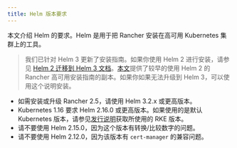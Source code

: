 ```yaml
---
title: Helm 版本要求
---
```


本文介绍 Helm 的要求。Helm 是用于把 Rancher 安装在高可用 Kubernetes 集群上的工具。

> 我们已针对 Helm 3 更新了安装指南。如果你使用 Helm 2 进行安装，请参见 [Helm 2 迁移到 Helm 3 文档](https://helm.sh/blog/migrate-from-helm-v2-to-helm-v3/)。[本文](https://github.com/rancher/rancher-docs/tree/main/archived_docs/en/version-2.0-2.4/getting-started/installation-and-upgrade/advanced-options/advanced-use-cases/helm2/helm2.md)提供了较早的使用 Helm 2 的 Rancher 高可用安装指南的副本。如果你如果无法升级到 Helm 3，可以使用这个说明安装。

- 如需安装或升级 Rancher 2.5，请使用 Helm 3.2.x 或更高版本。
- Kubernetes 1.16 要求 Helm 2.16.0 或更高版本。如果使用的是默认 Kubernetes 版本，请参见[发行说明](https://github.com/rancher/rke/releases)获取所使用的 RKE 版本。
- 请不要使用 Helm 2.15.0，因为这个版本有转换/比较数字的问题。
- 请不要使用 Helm 2.12.0，因为该版本有 `cert-manager` 的兼容问题。
